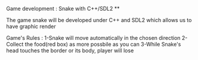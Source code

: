 Game development : Snake with C++/SDL2 **


The game snake will be developed under C++ and SDL2 which allows us to have graphic render 


Game's Rules :
1-Snake will move automatically in the chosen direction
2-Collect the food(red box) as more possbile as you can 
3-While Snake's head touches the border or its body, player will lose 

